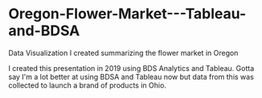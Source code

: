 # Oregon-Flower-Market---Tableau-and-BDSA
Data Visualization I created summarizing the flower market in Oregon

I created this presentation in 2019 using BDS Analytics and Tableau. Gotta say I'm a lot better at using BDSA and Tableau now but data from this was collected to launch a brand of products in Ohio.
